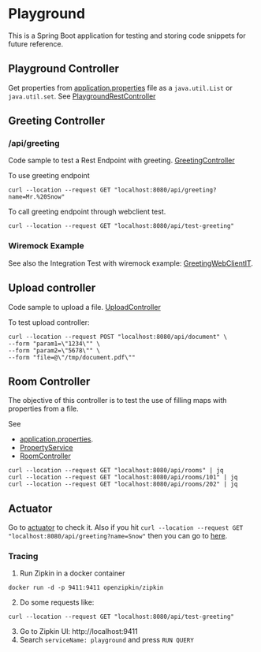 # Playground

This is a Spring Boot application for testing and storing code snippets for future reference.

## Playground Controller

Get properties from [application.properties](src/main/resources/application.properties) file as a `java.util.List` or 
`java.util.set`. See [PlaygroundRestController](src/main/java/org/juanjo/playground/controller/PlaygroundRestController.java)

## Greeting Controller

### /api/greeting
Code sample to test a Rest Endpoint with greeting. [GreetingController](src/main/java/org/juanjo/playground/controller/GreetingController.java)

To use greeting endpoint
```shell
curl --location --request GET "localhost:8080/api/greeting?name=Mr.%20Snow"
```

To call greeting endpoint through webclient test.
```shell
curl --location --request GET "localhost:8080/api/test-greeting"
```

### Wiremock Example
See also the Integration Test with wiremock example: [GreetingWebClientIT](src/test/java/org/juanjo/playground/client/GreetingWebClientIT.java). 


## Upload controller
Code sample to upload a file. [UploadController](src/main/java/org/juanjo/playground/controller/DocumentController.java)

To test upload controller:
```shell
curl --location --request POST "localhost:8080/api/document" \
--form "param1=\"1234\"" \
--form "param2=\"5678\"" \
--form "file=@\"/tmp/document.pdf\""
```

## Room Controller
The objective of this controller is to test the use of filling maps with properties from a file.

See
* [application.properties](src/main/resources/application.properties).
* [PropertyService](src/main/java/org/juanjo/playground/props/PropertyService.java)
* [RoomController](src/main/java/org/juanjo/playground/controller/RoomController.java) 
                    

```shell
curl --location --request GET "localhost:8080/api/rooms" | jq
curl --location --request GET "localhost:8080/api/rooms/101" | jq
curl --location --request GET "localhost:8080/api/rooms/202" | jq
```

## Actuator
Go to [actuator](http://localhost:8080/actuator) to check it.
Also if you hit `curl --location --request GET "localhost:8080/api/greeting?name=Snow"` then you can go to [here](http://localhost:8080/actuator/metrics/http.server.requests).

### Tracing

1) Run Zipkin in a docker container
```shell
docker run -d -p 9411:9411 openzipkin/zipkin
```

2) Do some requests like:
```shell
curl --location --request GET "localhost:8080/api/test-greeting"
```

3) Go to Zipkin UI: http://localhost:9411 
4) Search `serviceName: playground` and press `RUN QUERY`  